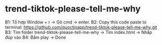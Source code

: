 # trend-tiktok-please-tell-me-why
B1: Tổ hợp Window + r -> Gõ cmd -> enter.
B2: Copy this code paste to terminal: https://github.com/quoctinapp/trend-tiktok-please-tell-me-why.git
B3: Tìm folder trend-tiktok-please-tell-me-why -> Tìm index.html -> Nhấp đúp vào
B4: Bấm play -> Done
